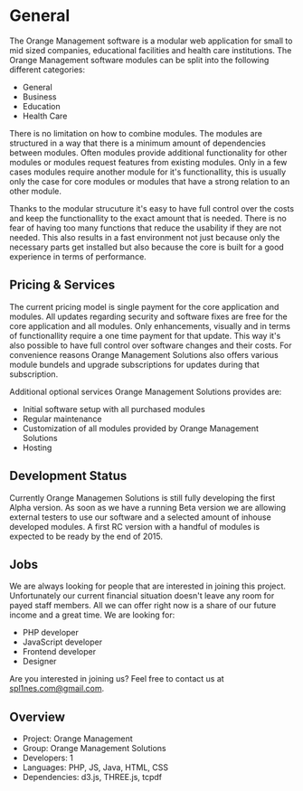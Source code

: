 # General

The Orange Management software is a modular web application for small to mid sized companies, educational facilities and health care institutions. The Orange Management software modules can be split into the following different categories:

* General
* Business
* Education
* Health Care

There is no limitation on how to combine modules. The modules are structured in a way that there is a minimum amount of dependencies between modules. Often modules provide additional functionality for other modules or modules request features from existing modules. Only in a few cases modules require another module for it's functionallity, this is usually only the case for core modules or modules that have a strong relation to an other module.

Thanks to the modular strucuture it's easy to have full control over the costs and keep the functionallity to the exact amount that is needed. There is no fear of having too many functions that reduce the usability if they are not needed. This also results in a fast environment not just because only the necessary parts get installed but also because the core is built for a good experience in terms of performance.

## Pricing & Services

The current pricing model is single payment for the core application and modules. All updates regarding security and software fixes are free for the core application and all modules. Only enhancements, visually and in terms of functionallity require a one time payment for that update. This way it's also possible to have full control over software changes and their costs. For convenience reasons Orange Management Solutions also offers various module bundels and upgrade subscriptions for updates during that subscription.

Additional optional services Orange Management Solutions provides are:

* Initial software setup with all purchased modules
* Regular maintenance
* Customization of all modules provided by Orange Management Solutions
* Hosting

## Development Status

Currently Orange Managemen Solutions is still fully developing the first Alpha version. As soon as we have a running Beta version we are allowing external testers to use our software and a selected amount of inhouse developed modules. A first RC version with a handful of modules is expected to be ready by the end of 2015.

## Jobs

We are always looking for people that are interested in joining this project. Unfortunately our current financial situation doesn't leave any room for payed staff members. All we can offer right now is a share of our future income and a great time. We are looking for:

* PHP developer
* JavaScript developer
* Frontend developer
* Designer

Are you interested in joining us? Feel free to contact us at spl1nes.com@gmail.com.

## Overview

* Project: Orange Management
* Group: Orange Management Solutions
* Developers: 1
* Languages: PHP, JS, Java, HTML, CSS
* Dependencies: d3.js, THREE.js, tcpdf
